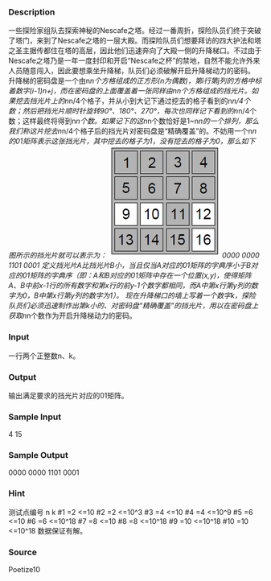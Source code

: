 
### Description
一些探险家组队去探索神秘的Nescafe之塔。经过一番周折，探险队员们终于突破了塔门，来到了Nescafe之塔的一层大殿。而探险队员们想要拜访的四大护法和塔之圣主据传都住在塔的高层，因此他们迅速奔向了大殿一侧的升降梯口。不过由于Nescafe之塔乃是一年一度封印和开启“Nescafe之杯”的禁地，自然不能允许外来人员随意闯入，因此要想乘坐升降梯，队员们必须破解开启升降梯动力的密码。
升降梯的密码盘是一个由n*n个方格组成的正方形(n为偶数)，第i行第j列的方格中标着数字(i-1)*n+j，而在密码盘的上面覆盖着一张同样由n*n个方格组成的挡光片。如果挖去挡光片上的n*n/4个格子，并从小到大记下通过挖去的格子看到的n*n/4个数；然后把挡光片顺时针旋转90°、180°、270°，每次也同样记下看到的n*n/4个数；这样最终将得到n*n个数。如果记下的这n*n个数恰好是1~n*n的一个排列，那么我们称这片挖去n*n/4个格子后的挡光片对密码盘是“精确覆盖”的。不妨用一个n*n的01矩阵表示这张挡光片，其中挖去的格子为1，没有挖去的格子为0，那么如下图所示的挡光片就可以表示为：
![](/JudgeOnline/upload/201302/elevator.JPG)
0000
0000
1101
0001
定义挡光片A比挡光片B小，当且仅当A对应的01矩阵的字典序小于B对应的01矩阵的字典序（即：A和B对应的01矩阵中存在一个位置(x,y)，使得矩阵A、B中前x-1行的所有数字和第x行的前y-1个数字都相同，而A中第x行第y列的数字为0，B中第x行第y列的数字为1）。
现在升降梯口的墙上写着一个数字k，探险队员们必须迅速制作出第k小的、对密码盘“精确覆盖”的挡光片，用以在密码盘上获取n*n个数作为开启升降梯动力的密码。


### Input
一行两个正整数n、k。

### Output
输出满足要求的挡光片对应的01矩阵。

### Sample Input
4 15


### Sample Output
0000
0000
1101
0001


### Hint

测试点编号 n k
#1 =2 <=10
#2 =2 <=10^3
#3 =4 <=10
#4 =4 <=10^9
#5 =6 <=10
#6 =6 <=10^18
#7 =8 <=10
#8 =8 <=10^18
#9 =10 <=10^18
#10 =10 <=10^18
数据保证有解。

### Source
Poetize10